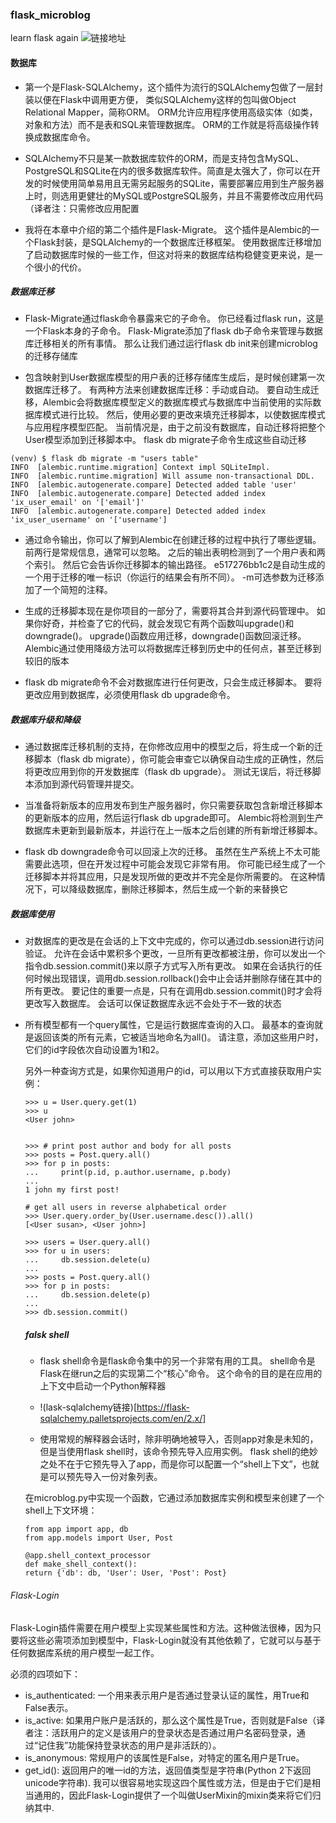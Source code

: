 ### flask_microblog
learn flask again
![链接地址](https://juejin.im/entry/5af569076fb9a07aa34a5077)
#### 数据库
 * 第一个是Flask-SQLAlchemy，这个插件为流行的SQLAlchemy包做了一层封装以便在Flask中调用更方便，
 类似SQLAlchemy这样的包叫做Object Relational Mapper，简称ORM。 ORM允许应用程序使用高级实体（如类，对象和方法）而不是表和SQL来管理数据库。 ORM的工作就是将高级操作转换成数据库命令。
 
 * SQLAlchemy不只是某一款数据库软件的ORM，而是支持包含MySQL、PostgreSQL和SQLite在内的很多数据库软件。简直是太强大了，你可以在开发的时候使用简单易用且无需另起服务的SQLite，需要部署应用到生产服务器上时，则选用更健壮的MySQL或PostgreSQL服务，并且不需要修改应用代码（译者注：只需修改应用配置
 
*  我将在本章中介绍的第二个插件是Flask-Migrate。 这个插件是Alembic的一个Flask封装，是SQLAlchemy的一个数据库迁移框架。 使用数据库迁移增加了启动数据库时候的一些工作，但这对将来的数据库结构稳健变更来说，是一个很小的代价。

##### 数据库迁移
* Flask-Migrate通过flask命令暴露来它的子命令。 你已经看过flask run，这是一个Flask本身的子命令。 Flask-Migrate添加了flask db子命令来管理与数据库迁移相关的所有事情。 那么让我们通过运行flask db init来创建microblog的迁移存储库
 
 * 包含映射到User数据库模型的用户表的迁移存储库生成后，是时候创建第一次数据库迁移了。 有两种方法来创建数据库迁移：手动或自动。 要自动生成迁移，Alembic会将数据库模型定义的数据库模式与数据库中当前使用的实际数据库模式进行比较。 然后，使用必要的更改来填充迁移脚本，以使数据库模式与应用程序模型匹配。 当前情况是，由于之前没有数据库，自动迁移将把整个User模型添加到迁移脚本中。 flask db migrate子命令生成这些自动迁移
 ```
 (venv) $ flask db migrate -m "users table"
 INFO  [alembic.runtime.migration] Context impl SQLiteImpl.
 INFO  [alembic.runtime.migration] Will assume non-transactional DDL.
 INFO  [alembic.autogenerate.compare] Detected added table 'user'
 INFO  [alembic.autogenerate.compare] Detected added index 'ix_user_email' on '['email']'
 INFO  [alembic.autogenerate.compare] Detected added index 'ix_user_username' on '['username'] 
 
```
* 通过命令输出，你可以了解到Alembic在创建迁移的过程中执行了哪些逻辑。前两行是常规信息，通常可以忽略。 之后的输出表明检测到了一个用户表和两个索引。 然后它会告诉你迁移脚本的输出路径。 e517276bb1c2是自动生成的一个用于迁移的唯一标识（你运行的结果会有所不同）。 -m可选参数为迁移添加了一个简短的注释。

* 生成的迁移脚本现在是你项目的一部分了，需要将其合并到源代码管理中。 如果你好奇，并检查了它的代码，就会发现它有两个函数叫upgrade()和downgrade()。 upgrade()函数应用迁移，downgrade()函数回滚迁移。 Alembic通过使用降级方法可以将数据库迁移到历史中的任何点，甚至迁移到较旧的版本
* flask db migrate命令不会对数据库进行任何更改，只会生成迁移脚本。 要将更改应用到数据库，必须使用flask db upgrade命令。
##### 数据库升级和降级
* 通过数据库迁移机制的支持，在你修改应用中的模型之后，将生成一个新的迁移脚本（flask db migrate），你可能会审查它以确保自动生成的正确性，然后将更改应用到你的开发数据库（flask db upgrade）。 测试无误后，将迁移脚本添加到源代码管理并提交。

* 当准备将新版本的应用发布到生产服务器时，你只需要获取包含新增迁移脚本的更新版本的应用，然后运行flask db upgrade即可。 Alembic将检测到生产数据库未更新到最新版本，并运行在上一版本之后创建的所有新增迁移脚本。
* flask db downgrade命令可以回滚上次的迁移。 虽然在生产系统上不太可能需要此选项，但在开发过程中可能会发现它非常有用。 你可能已经生成了一个迁移脚本并将其应用，只是发现所做的更改并不完全是你所需要的。 在这种情况下，可以降级数据库，删除迁移脚本，然后生成一个新的来替换它


##### 数据库使用

* 对数据库的更改是在会话的上下文中完成的，你可以通过db.session进行访问验证。 允许在会话中累积多个更改，一旦所有更改都被注册，你可以发出一个指令db.session.commit()来以原子方式写入所有更改。 如果在会话执行的任何时候出现错误，调用db.session.rollback()会中止会话并删除存储在其中的所有更改。 要记住的重要一点是，只有在调用db.session.commit()时才会将更改写入数据库。 会话可以保证数据库永远不会处于不一致的状态

* 所有模型都有一个query属性，它是运行数据库查询的入口。 最基本的查询就是返回该类的所有元素，它被适当地命名为all()。 请注意，添加这些用户时，它们的id字段依次自动设置为1和2。

    另外一种查询方式是，如果你知道用户的id，可以用以下方式直接获取用户实例：
    ```
    >>> u = User.query.get(1)
    >>> u
    <User john>
    
    
    >>> # print post author and body for all posts 
    >>> posts = Post.query.all()
    >>> for p in posts:
    ...     print(p.id, p.author.username, p.body)
    ...
    1 john my first post!
    
    # get all users in reverse alphabetical order
    >>> User.query.order_by(User.username.desc()).all()
    [<User susan>, <User john>]
    
    >>> users = User.query.all()
    >>> for u in users:
    ...     db.session.delete(u)
    ...
    >>> posts = Post.query.all()
    >>> for p in posts:
    ...     db.session.delete(p)
    ...
    >>> db.session.commit()
   ```
   
   ##### falsk shell
  *  flask shell命令是flask命令集中的另一个非常有用的工具。 shell命令是Flask在继run之后的实现第二个“核心”命令。 这个命令的目的是在应用的上下文中启动一个Python解释器
   * !(lask-sqlalchemy链接)[https://flask-sqlalchemy.palletsprojects.com/en/2.x/]
   
  * 使用常规的解释器会话时，除非明确地被导入，否则app对象是未知的，但是当使用flask shell时，该命令预先导入应用实例。 flask shell的绝妙之处不在于它预先导入了app，而是你可以配置一个“shell上下文”，也就是可以预先导入一份对象列表。
   
   在microblog.py中实现一个函数，它通过添加数据库实例和模型来创建了一个shell上下文环境：
   ```
   from app import app, db
   from app.models import User, Post
   
   @app.shell_context_processor
   def make_shell_context():
   return {'db': db, 'User': User, 'Post': Post}
   ```


###### Flask-Login

Flask-Login插件需要在用户模型上实现某些属性和方法。这种做法很棒，因为只要将这些必需项添加到模型中，Flask-Login就没有其他依赖了，它就可以与基于任何数据库系统的用户模型一起工作。

必须的四项如下：

* is_authenticated: 一个用来表示用户是否通过登录认证的属性，用True和False表示。
* is_active: 如果用户账户是活跃的，那么这个属性是True，否则就是False（译者注：活跃用户的定义是该用户的登录状态是否通过用户名密码登录，通过“记住我”功能保持登录状态的用户是非活跃的）。
* is_anonymous: 常规用户的该属性是False，对特定的匿名用户是True。
* get_id(): 返回用户的唯一id的方法，返回值类型是字符串(Python 2下返回unicode字符串).
我可以很容易地实现这四个属性或方法，但是由于它们是相当通用的，因此Flask-Login提供了一个叫做UserMixin的mixin类来将它们归纳其中.
